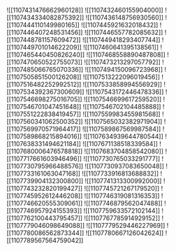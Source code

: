 ![[1107431476662960128]]
![[1107432460155904000]]
![[1107434334082875392]]
![[1107436148756930560]]
![[1107444110149980165]]
![[1107445921632018432]]
![[1107446407248531456]]
![[1107446557782085632]]
![[1107448781157609472]]
![[1107449418293407744]]
![[1107449701014622209]]
![[1107460641395138561]]
![[1107465440450826240]]
![[1107468558890487808]]
![[1107470650522755073]]
![[1107473213297057792]]
![[1107485066765070336]]
![[1107494150096723968]]
![[1107505851500126208]]
![[1107513222096019456]]
![[1107516482252992512]]
![[1107533858994556929]]
![[1107534392367300609]]
![[1107543172446478336]]
![[1107546698275016705]]
![[1107546699617259520]]
![[1107546701047451648]]
![[1107546702104485888]]
![[1107551222838419457]]
![[1107559983455981568]]
![[1107560341062500352]]
![[1107565032382971904]]
![[1107569970571964417]]
![[1107589867569987584]]
![[1107589868215894016]]
![[1107634939644780544]]
![[1107638331494621184]]
![[1107671138518339584]]
![[1107680006476578818]]
![[1107683704858542080]]
![[1107717661603946496]]
![[1107730765033291777]]
![[1107730795966488576]]
![[1107730937083650048]]
![[1107733161063047168]]
![[1107733916813688832]]
![[1107739904132300800]]
![[1107741313300992000]]
![[1107743232820199427]]
![[1107745721267179520]]
![[1107745952612446208]]
![[1107746319081316353]]
![[1107746620555309061]]
![[1107746879562047488]]
![[1107746957924155393]]
![[1107759633572102144]]
![[1107762100443795457]]
![[1107767785914929152]]
![[1107779046098649088]]
![[1107779529446227969]]
![[1107780086562873344]]
![[1107780667126042624]]
![[1107789567564759042]]
